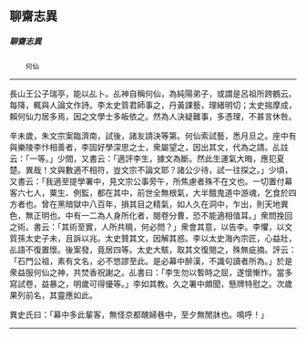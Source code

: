 

## 聊齋志異

##### 聊齋志異
　　`何仙`

* * *

長山王公子瑞亭，能以乩卜。乩神自稱何仙，為純陽弟子，或謂是呂祖所跨鶴云。每降，輒與人論文作詩。李太史質君師事之，丹黃課藝，理緒明切；太史揣摩成，賴何仙力居多焉，因之文學士多皈依之。然為人決疑難事，多憑理，不甚言休咎。

辛未歲，朱文宗案臨濟南，試後，諸友請決等第。何仙索試藝，悉月旦之。座中有與樂陵李忭相善者，李固好學深思之士，衆屬望之，因出其文，代為之請。乩註云：「一等。」少間，又書云：「適評李生，據文為斷。然此生運氣大晦，應犯夏楚。異哉！文與數適不相符，豈文宗不論文耶？諸公少待，試一往探之。」少頃，又書云：「我適至提學署中，見文宗公事旁午，所焦慮者殊不在文也。一切置付幕客六七人，粟生、例監，都在其中，前世全無根氣，大半餓鬼道中游魂，乞食於四方者也。曾在黑暗獄中八百年，損其目之精氣，如人久在洞中，乍出，則天地異色，無正明也。中有一二為人身所化者，閱卷分曹，恐不能適相值耳。」衆問挽回之術。書云：「其術至實，人所共曉，何必問？」衆會其意，以告李。李懼，以文質孫太史子未，且訴以兆。太史贊其文，因解其惑。李以太史海內宗匠，心益壯，乩語不復置懷。後案發，竟居四等。太史大駭，取其文復閱之，殊無疵摘。評云：「石門公祖，素有文名，必不悠謬至此。是必幕中醉漢，不識句讀者所為。」於是衆益服何仙之神，共焚香祝謝之。乩書曰：「李生勿以暫時之屈，遂懷慚怍。當多寫試卷，益暴之，明歲可得優等。」李如其教。久之署中頗聞，懸牌特慰之。次歲果列前名，其靈應如此。

異史氏曰：「幕中多此輩客，無怪京都醜婦巷中，至夕無閒牀也。鳴呼！」

* * *

